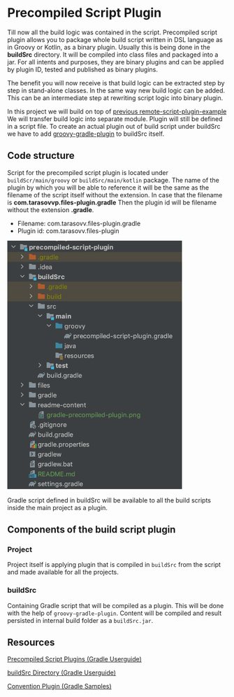 # Precompiled Script Plugin

Till now all the build logic was contained in the script. Precompiled script plugin allows you to package whole
build script written in DSL language as in Groovy or Kotlin, as a binary plugin. Usually this is being done in the **buildSrc** directory.
It will be compiled into class files and packaged into a jar. For all intents and purposes, they are binary plugins and 
can be applied by plugin ID, tested and published as binary plugins.

The benefit you will now receive is that build logic can be extracted step by step in stand-alone classes. 
In the same way new build logic can be added. This can be an intermediate step at rewriting script logic into 
binary plugin.

In this project we will build on top of [previous remote-script-plugin-example](../../script-plugin/remote-script-plugin-example) We will transfer build
logic into separate module. Plugin will still be defined in a script file. To create an actual plugin out of build script under buildSrc we
have to add [groovy-gradle-plugin](https://plugins.gradle.org/plugin/dev.gradleplugins.groovy-gradle-plugin) to buildSrc itself.

## Code structure

Script for the precompiled script plugin is located under `buildScr/main/groovy` or `buildSrc/main/kotlin` package.
The name of the plugin by which you will be able to reference it will be the same as the filename of the script itself
without the extension. In case that the filename is **com.tarasovvp.files-plugin.gradle** Then the
plugin id will be filename without the extension **.gradle**.

- Filename: com.tarasovv.files-plugin.gradle
- Plugin id: com.tarasovv.files-plugin

<p width="100%">
  <img src="readme-content/gradle-precompiled-script-plugin.png" alt="Gradle precompiled script plugin" width="400">
</p>

Gradle script defined in buildSrc will be available to all the build scripts inside the main project as a plugin.

## Components of the build script plugin

### Project 
  
Project itself is applying plugin that is compiled in `buildSrc` from the script and made available for all the projects. 

### buildSrc

Containing Gradle script that will be compiled as a plugin. This will be done with the help of `groovy-gradle-plugin`.
Content will be compiled and result persisted in internal build folder as a `buildSrc.jar`.

## Resources

[Precompiled Script Plugins (Gradle Userguide)](https://docs.gradle.org/current/userguide/custom_plugins.html#sec:precompiled_plugins)

[buildSrc Directory (Gradle Userguide)](https://docs.gradle.org/current/userguide/organizing_gradle_projects.html#sec:build_sources)

[Convention Plugin (Gradle Samples)](https://docs.gradle.org/current/samples/sample_publishing_convention_plugins.html)
